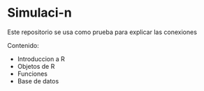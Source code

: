 # Simulaci-n
Este repositorio se usa como prueba para explicar las conexiones

Contenido:

- Introduccion a R
- Objetos de R
- Funciones
- Base de datos 
